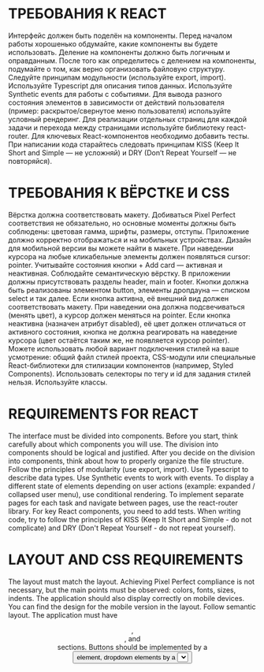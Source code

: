 # ТРЕБОВАНИЯ К REACT
Интерфейс должен быть поделён на компоненты. Перед началом работы хорошенько обдумайте, какие компоненты вы будете использовать. Деление на компоненты должно быть логичным и оправданным.
После того как определитесь с делением на компоненты, подумайте о том, как верно организовать файловую структуру.
Следуйте принципам модульности (используйте export, import).
Используйте Typescript для описания типов данных.
Используйте Synthetic events для работы с событиями.
Для вывода разного состояния элементов в зависимости от действий пользователя (пример: раскрытое/свернутое меню пользователя) используйте условный рендеринг.
Для реализации отдельных страниц для каждой задачи и перехода между страницами используйте библиотеку react-router.
Для ключевых React-компонентов необходимо добавить тесты.
При написании кода старайтесь следовать принципам KISS (Keep It Short and Simple — не усложняй) и DRY (Don’t Repeat Yourself — не повторяйся).

# ТРЕБОВАНИЯ К ВЁРСТКЕ И CSS
Вёрстка должна соответствовать макету. Добиваться Pixel Perfect соответствия не обязательно, но основные моменты должны быть соблюдены: цветовая гамма, шрифты, размеры, отступы.
Приложение должно корректно отображаться и на мобильных устройствах. Дизайн для мобильной версии вы можете найти в макете.
При наведении курсора на любые кликабельные элементы должен появляться cursor: pointer.
Учитывайте состояния кнопки + Add card — активная и неактивная.
Соблюдайте семантическую вёрстку. В приложении должны присутствовать разделы header, main и footer. Кнопки должна быть реализованы элементом button, элементы дропдауна — списком select и так далее.
Если кнопка активна, её внешний вид должен соответствовать макету. При наведении она должна подсвечиваться (менять цвет), а курсор должен меняться на pointer.
Если кнопка неактивна (назначен атрибут disabled), её цвет должен отличаться от активного состояния, кнопка не должна реагировать на наведение курсора (цвет остаётся таким же, не появляется курсор pointer).
Можете использовать любой вариант подключения стилей на ваше усмотрение: общий файл стилей проекта, CSS-модули или специальные React-библиотеки для стилизации компонентов (например, Styled Components).
Использовать селекторы по тегу и id для задания стилей нельзя. Используйте классы.

# REQUIREMENTS FOR REACT
The interface must be divided into components. Before you start, think carefully about which components you will use. The division into components should be logical and justified.
After you decide on the division into components, think about how to properly organize the file structure.
Follow the principles of modularity (use export, import).
Use Typescript to describe data types.
Use Synthetic events to work with events.
To display a different state of elements depending on user actions (example: expanded / collapsed user menu), use conditional rendering.
To implement separate pages for each task and navigate between pages, use the react-router library.
For key React components, you need to add tests.
When writing code, try to follow the principles of KISS (Keep It Short and Simple - do not complicate) and DRY (Don't Repeat Yourself - do not repeat yourself).
  
# LAYOUT AND CSS REQUIREMENTS
The layout must match the layout. Achieving Pixel Perfect compliance is not necessary, but the main points must be observed: colors, fonts, sizes, indents.
The application should also display correctly on mobile devices. You can find the design for the mobile version in the layout.
Follow semantic layout. The application must have <header>, <main>, and <footer> sections. Buttons should be implemented by a <button> element, dropdown elements by a <select> list, and so on.
When hovering over any clickable elements, cursor: pointer should appear.
Consider the states of the + Add card button - active and inactive.
If the button is active, its appearance should match the layout. When you hover, it should be highlighted (change color), and the cursor should change to pointer.
If the button is inactive (the disabled attribute is assigned), its color should be different from the active state, the button should not respond to hover (the color remains the same, the pointer cursor does not appear).
You can use any style connection option of your choice: a common project style file, CSS modules, or special React libraries for styling components (for example, Styled Components).
You can't use tag and id selectors to set styles. Use classes.
